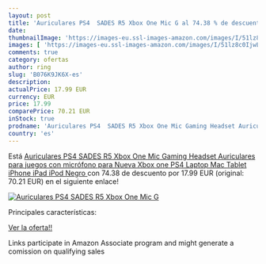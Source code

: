 ```yaml
---
layout: post
title: 'Auriculares PS4  SADES R5 Xbox One Mic G al 74.38 % de descuento'
date: 
thumbnailImage: 'https://images-eu.ssl-images-amazon.com/images/I/51lz8c0IjwL._SL200_.jpg'
images: [ 'https://images-eu.ssl-images-amazon.com/images/I/51lz8c0IjwL._SL200_.jpg' ]
comments: true
category: ofertas
author: ring
slug: 'B076K9JK6X-es'
description:
actualPrice: 17.99 EUR
currency: EUR
price: 17.99
comparePrice: 70.21 EUR
inStock: true
prodname: 'Auriculares PS4  SADES R5 Xbox One Mic Gaming Headset Auriculares para juegos con micrófono para Nueva Xbox one PS4 Laptop Mac Tablet iPhone iPad iPod  Negro '
country: 'es'
---
```


Está [Auriculares PS4  SADES R5 Xbox One Mic Gaming Headset Auriculares para juegos con micrófono para Nueva Xbox one PS4 Laptop Mac Tablet iPhone iPad iPod  Negro ](https://www.amazon.es/dp/B076K9JK6X/?tag=tolees-21) con 74.38 de descuento por 17.99 EUR (original: 70.21 EUR) en el siguiente enlace!

[![Auriculares PS4  SADES R5 Xbox One Mic G](https://images-eu.ssl-images-amazon.com/images/I/51lz8c0IjwL._SL200_.jpg)](https://www.amazon.es/dp/B076K9JK6X/?tag=tolees-21)

Principales características:


[Ver la oferta!!](https://www.amazon.es/dp/B076K9JK6X/?tag=tolees-21)

Links participate in Amazon Associate program and might generate a comission on qualifying sales


